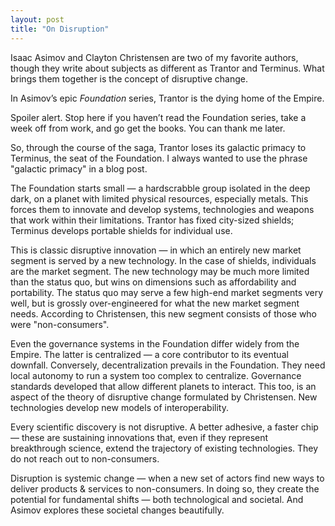 ```yaml
---
layout: post
title: "On Disruption"
---
```


Isaac Asimov and Clayton Christensen are two of my favorite authors, though they write about subjects as different as Trantor and Terminus. What brings them together is the concept of disruptive change.

In Asimov’s epic _Foundation_ series, Trantor is the dying home of the Empire. 

Spoiler alert. Stop here if you haven’t read the Foundation series, take a week off from work, and go get the books. You can thank me later.

So, through the course of the saga, Trantor loses its galactic primacy to Terminus, the seat of the Foundation. I always wanted to use the phrase "galactic primacy" in a blog post.

The Foundation starts small — a hardscrabble group isolated in the deep dark, on a planet with limited physical resources, especially metals. This forces them to innovate and develop systems, technologies and weapons that work within their limitations. Trantor has fixed city-sized shields; Terminus develops portable shields for individual use.

This is classic disruptive innovation — in which an entirely new market segment is served by a new technology. In the case of shields, individuals are the market segment. The new technology may be much more limited than the status quo, but wins on dimensions such as affordability and portability. The status quo may serve a few high-end market segments very well, but is grossly over-engineered for what the new market segment needs. According to Christensen, this new segment consists of those who were "non-consumers".

Even the governance systems in the Foundation differ widely from the Empire. The latter is centralized — a core contributor to its eventual downfall. Conversely, decentralization prevails in the Foundation. They need local autonomy to run a system too complex to centralize. Governance standards developed that allow different planets to interact. This too, is an aspect of the theory of disruptive change formulated by Christensen. New technologies develop new models of interoperability. 

Every scientific discovery is not disruptive. A better adhesive, a faster chip — these are sustaining innovations that, even if they represent breakthrough science, extend the trajectory of existing technologies. They do not reach out to non-consumers. 

Disruption is systemic change — when a new set of actors find new ways to deliver products & services to non-consumers. In doing so, they create the potential for fundamental shifts — both technological and societal. And Asimov explores these societal changes beautifully.